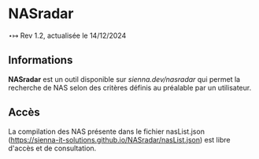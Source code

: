 # NASradar

$\star \mapsto$ Rev 1.2, actualisée le 14/12/2024

## Informations 

**NASradar** est un outil disponible sur *sienna.dev/nasradar* qui permet la recherche de NAS selon des critères définis au préalable par un utilisateur.  

## Accès 
La compilation des NAS présente dans le fichier nasList.json (https://sienna-it-solutions.github.io/NASradar/nasList.json) est libre d'accès et de consultation.
